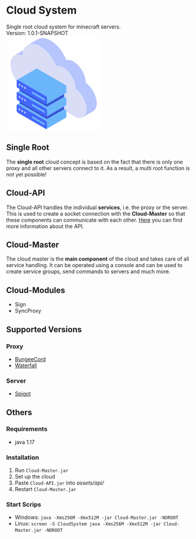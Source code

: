 # Cloud System
Single root cloud system for minecraft servers. <br>
Version: 1.0.1-SNAPSHOT <br>
![](https://github.com/Delta203/CloudSystem/blob/main/.img/icon.png)

## Single Root
The **single root** cloud concept is based on the fact that there is only one proxy and all other servers
connect to it. As a result, a multi root function is not yet possible!

## Cloud-API
The Cloud-API handles the individual **services**, i.e. the proxy or the server. This is used to create
a socket connection with the **Cloud-Master** so that these components can communicate with each other.
[Here](https://github.com/Delta203/CloudSystem/tree/main/Cloud-API) you can find more information about the API.

## Cloud-Master
The cloud master is the **main component** of the cloud and takes care of all service handling. It can
be operated using a console and can be used to create service groups, send commands to servers and
much more.

## Cloud-Modules
- Sign
- SyncProxy

## Supported Versions
### Proxy
- [BungeeCord](https://ci.md-5.net/job/BungeeCord/)
- [Waterfall](https://papermc.io/downloads/waterfall)
### Server
- [Spigot](https://getbukkit.org/download/spigot)

## Others
### Requirements
- java 1.17
### Installation
1. Run `Cloud-Master.jar`
2. Set up the cloud
3. Paste `Cloud-API.jar` into _assets/api/_
4. Restart `Cloud-Master.jar`
### Start Scrips
- Windows: `java -Xms256M -Xmx512M -jar Cloud-Master.jar -NOROOT`
- Linux: `screen -S CloudSystem java -Xms256M -Xmx512M -jar Cloud-Master.jar -NOROOT`
